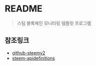 # README

> 스팀 블록체인 모니터링 템플릿 프로그램

## 참조링크

- [github-steemv2](https://github.com/wonsama/steemv2/blob/main/util/monitors/core/core_steem.js)
- [steem-apidefinitions](https://developers.steem.io/apidefinitions)
